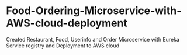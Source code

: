 # Food-Ordering-Microservice-with-AWS-cloud-deployment
Created Restaurant, Food, Userinfo and Order Microservice with Eureka Service registry and Deployment to AWS cloud
